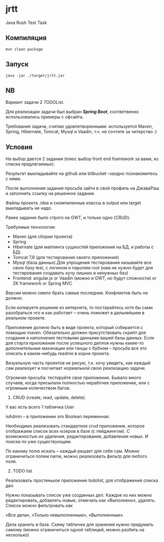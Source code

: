 # jrtt
Java Rush Test Task

## Компиляция
``` shell
mvn clean package
```
## Запуск

```shell
java -jar ./target/jrtt.jar
```
## NB

Вариант задачи 2 *TODOList*.

Для реализации задачи был выбран ***Spring Boot***, соответвенно использовались примеры с офсайта.

Требования задачи, считаю удовлетворенными: используется Maven, Spring, Hibernate, Tomcat, Mysql и Vaadin, т.ч. не сочтите за читерство :)

## Условия
На выбор дается 2 задания (плюс выбор front end framework за вами, из списка предлагаемых).

Результат выкладывайте на github или bitbucket –заодно познакомитесь с ними.

После выполнения задания просьба зайти в свой профиль на ДжаваРаш и заполнить ссылку на решенное задание.

Файлы проекта .idea и скомпиленные классы в output или target выкладывать не надо.

Ранее задание было строго на GWT, и только одно (CRUD).

Требуемые технологии:
* Maven (для сборки проекта)
* Spring
* Hibernate (для маппинга сущностей приложения на БД, и работы с БД)
* Tomcat 7,8 (для тестирования своего приложения)
* Mysql (база данных).Для упрощения тестирования называйте все свою базу test, с логином и паролем root (нам  не нужно будет для тестирования создавать кучу лишних и ненужных баз)
* Frontend: angular.js or Vaadin (можно и GWT, но будут сложности) or ZK framework or Spring MVC

Версии можно смело брать самые последние. Конфликтов быть не должно.

Если копируете решение из интернета, то постарайтесь хотя бы сами разобраться что и как работает – очень поможет в дальнейшем в реальном проекте.

Приложение должно быть в виде проекта, который собирается с помощью maven. Обязательно должен присутствовать скрипт для создания и наполнения тестовыми данными вашей базы данных. Если для старта приложения после успешного деплоя нужны какие-то дополнительные махинации или танцы с бубном – просьба все это описать в каком-нибудь readme в корне проекта.

Визуальную часть проектов не рисую, т.к. хочу увидеть, как каждый сам реализует и посчитает нормальной свою реализацию задачи.

Огромная просьба: тестируйте свое приложение. Бывало много случаев, когда присылали полностью нерабочее приложение, или с огромным количеством багов.

1. CRUD (create, read, update, delete).

У вас есть всего 1 табличка User

isAdmin – в приложении это Boolean переменная.

Необходимо реализовать стандартное crud приложение, которое отображаем список всех юзеров в базе (с пейджингом). С возможностью их удаления, редактирования, добавления новых. И поиска по уже существующим.

По какому полю искать – каждый решает для себя сам. Можно ограничиться полем name, можно реализовать фильтр для любого поля.

2. TODO list

Реализовать простенькое приложение todolist, для отображения списка дел.

Нужно показывать список уже созданных дел. Каждое из них можно редактировать, добавлять новые, отмечать как «Выполнено», удалять. Список можно фильтровать как

«Все дела», «Только невыполненные», «Выполненные».

Дела хранить в базе. Схему таблички для хранения нужно придумать самому (можно ограничиться одной таблицей, можно разбить на несколько)


